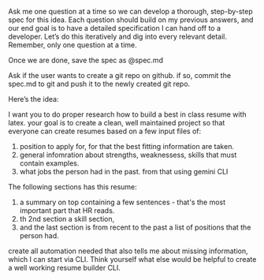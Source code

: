 Ask me one question at a time so we can develop a thorough, step-by-step spec for this idea. Each question should build on my previous answers, and our end goal is to have a detailed specification I can hand off to a developer. Let’s do this iteratively and dig into every relevant detail. Remember, only one question at a time.

Once we are done, save the spec as @spec.md

Ask if the user wants to create a git repo on github. if so, commit the spec.md to git and push it to the newly created git repo.

Here’s the idea:

I want you to do proper research how to build a best in class resume with latex. your goal is to create a clean, well maintained project so that everyone can create resumes based on a few input files of: 
1. position to apply for, for that the best fitting information are taken. 
2. general infomration about strengths, weaknessess, skills that must contain examples. 
3. what jobs the person had in the past. from that using gemini CLI 

The following sections has this resume: 

1. a summary on top containing a few sentences - that's the most important part that HR reads.
2. th 2nd section a skill section, 
3. and the last section is from recent to the past a list of positions that the person had. 

create all automation needed that also tells me about missing information, which I can 
  start via CLI. Think yourself what else would be helpful to create a well working resume builder CLI. 